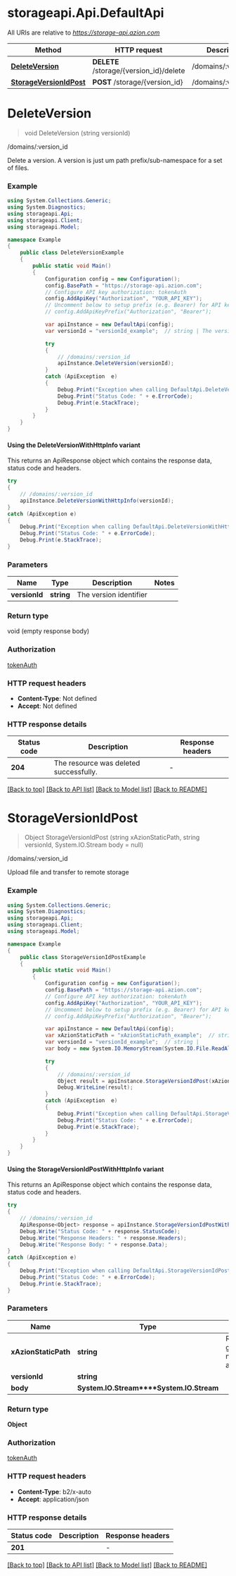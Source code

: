 # storageapi.Api.DefaultApi

All URIs are relative to *https://storage-api.azion.com*

| Method | HTTP request | Description |
|--------|--------------|-------------|
| [**DeleteVersion**](DefaultApi.md#deleteversion) | **DELETE** /storage/{version_id}/delete | /domains/:version_id |
| [**StorageVersionIdPost**](DefaultApi.md#storageversionidpost) | **POST** /storage/{version_id} | /domains/:version_id |

<a id="deleteversion"></a>
# **DeleteVersion**
> void DeleteVersion (string versionId)

/domains/:version_id

Delete a version. A version is just um path prefix/sub-namespace for a set of files.

### Example
```csharp
using System.Collections.Generic;
using System.Diagnostics;
using storageapi.Api;
using storageapi.Client;
using storageapi.Model;

namespace Example
{
    public class DeleteVersionExample
    {
        public static void Main()
        {
            Configuration config = new Configuration();
            config.BasePath = "https://storage-api.azion.com";
            // Configure API key authorization: tokenAuth
            config.AddApiKey("Authorization", "YOUR_API_KEY");
            // Uncomment below to setup prefix (e.g. Bearer) for API key, if needed
            // config.AddApiKeyPrefix("Authorization", "Bearer");

            var apiInstance = new DefaultApi(config);
            var versionId = "versionId_example";  // string | The version identifier

            try
            {
                // /domains/:version_id
                apiInstance.DeleteVersion(versionId);
            }
            catch (ApiException  e)
            {
                Debug.Print("Exception when calling DefaultApi.DeleteVersion: " + e.Message);
                Debug.Print("Status Code: " + e.ErrorCode);
                Debug.Print(e.StackTrace);
            }
        }
    }
}
```

#### Using the DeleteVersionWithHttpInfo variant
This returns an ApiResponse object which contains the response data, status code and headers.

```csharp
try
{
    // /domains/:version_id
    apiInstance.DeleteVersionWithHttpInfo(versionId);
}
catch (ApiException e)
{
    Debug.Print("Exception when calling DefaultApi.DeleteVersionWithHttpInfo: " + e.Message);
    Debug.Print("Status Code: " + e.ErrorCode);
    Debug.Print(e.StackTrace);
}
```

### Parameters

| Name | Type | Description | Notes |
|------|------|-------------|-------|
| **versionId** | **string** | The version identifier |  |

### Return type

void (empty response body)

### Authorization

[tokenAuth](../README.md#tokenAuth)

### HTTP request headers

 - **Content-Type**: Not defined
 - **Accept**: Not defined


### HTTP response details
| Status code | Description | Response headers |
|-------------|-------------|------------------|
| **204** | The resource was deleted successfully. |  -  |

[[Back to top]](#) [[Back to API list]](../README.md#documentation-for-api-endpoints) [[Back to Model list]](../README.md#documentation-for-models) [[Back to README]](../README.md)

<a id="storageversionidpost"></a>
# **StorageVersionIdPost**
> Object StorageVersionIdPost (string xAzionStaticPath, string versionId, System.IO.Stream body = null)

/domains/:version_id

Upload file and transfer to remote storage

### Example
```csharp
using System.Collections.Generic;
using System.Diagnostics;
using storageapi.Api;
using storageapi.Client;
using storageapi.Model;

namespace Example
{
    public class StorageVersionIdPostExample
    {
        public static void Main()
        {
            Configuration config = new Configuration();
            config.BasePath = "https://storage-api.azion.com";
            // Configure API key authorization: tokenAuth
            config.AddApiKey("Authorization", "YOUR_API_KEY");
            // Uncomment below to setup prefix (e.g. Bearer) for API key, if needed
            // config.AddApiKeyPrefix("Authorization", "Bearer");

            var apiInstance = new DefaultApi(config);
            var xAzionStaticPath = "xAzionStaticPath_example";  // string | Required in order to get the path and file name. i.e.: assets/css/main.css
            var versionId = "versionId_example";  // string | 
            var body = new System.IO.MemoryStream(System.IO.File.ReadAllBytes("/path/to/file.txt"));  // System.IO.Stream |  (optional) 

            try
            {
                // /domains/:version_id
                Object result = apiInstance.StorageVersionIdPost(xAzionStaticPath, versionId, body);
                Debug.WriteLine(result);
            }
            catch (ApiException  e)
            {
                Debug.Print("Exception when calling DefaultApi.StorageVersionIdPost: " + e.Message);
                Debug.Print("Status Code: " + e.ErrorCode);
                Debug.Print(e.StackTrace);
            }
        }
    }
}
```

#### Using the StorageVersionIdPostWithHttpInfo variant
This returns an ApiResponse object which contains the response data, status code and headers.

```csharp
try
{
    // /domains/:version_id
    ApiResponse<Object> response = apiInstance.StorageVersionIdPostWithHttpInfo(xAzionStaticPath, versionId, body);
    Debug.Write("Status Code: " + response.StatusCode);
    Debug.Write("Response Headers: " + response.Headers);
    Debug.Write("Response Body: " + response.Data);
}
catch (ApiException e)
{
    Debug.Print("Exception when calling DefaultApi.StorageVersionIdPostWithHttpInfo: " + e.Message);
    Debug.Print("Status Code: " + e.ErrorCode);
    Debug.Print(e.StackTrace);
}
```

### Parameters

| Name | Type | Description | Notes |
|------|------|-------------|-------|
| **xAzionStaticPath** | **string** | Required in order to get the path and file name. i.e.: assets/css/main.css |  |
| **versionId** | **string** |  |  |
| **body** | **System.IO.Stream****System.IO.Stream** |  | [optional]  |

### Return type

**Object**

### Authorization

[tokenAuth](../README.md#tokenAuth)

### HTTP request headers

 - **Content-Type**: b2/x-auto
 - **Accept**: application/json


### HTTP response details
| Status code | Description | Response headers |
|-------------|-------------|------------------|
| **201** |  |  -  |

[[Back to top]](#) [[Back to API list]](../README.md#documentation-for-api-endpoints) [[Back to Model list]](../README.md#documentation-for-models) [[Back to README]](../README.md)

